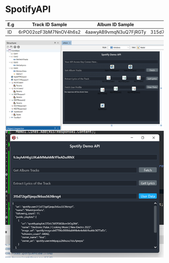 # SpotifyAPI

E.g | Track ID Sample | Album ID Sample | User Profile ID |
--- | --- | --- | --- |
ID | 6rPO02ozF3bM7NnOV4h6s2 | 4aawyAB9vmqN3uQ7FjRGTy | 315d72igd5jequ3k6uu563tkrsg4


![](img1.png)
![](img2.png)
